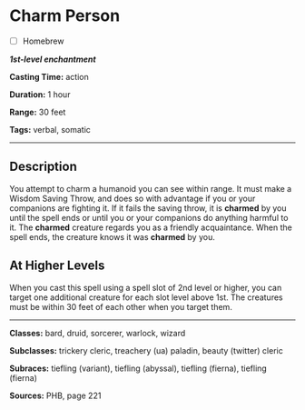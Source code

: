 # Charm Person

- [ ] Homebrew

***1st-level enchantment***

**Casting Time:** action

**Duration:** 1 hour

**Range:** 30 feet

**Tags:** verbal, somatic

---

## Description
You attempt to charm a humanoid you can see within range.
It must make a Wisdom Saving Throw, and does so with advantage if you or your companions are fighting it.
If it fails the saving throw, it is **charmed** by you until the spell ends or until you or your companions do anything harmful to it.
The **charmed** creature regards you as a friendly acquaintance.
When the spell ends, the creature knows it was **charmed** by you.

## At Higher Levels
When you cast this spell using a spell slot of 2nd level or higher, you can target one additional creature for each slot level above 1st.
The creatures must be within 30 feet of each other when you target them.

---

**Classes:** bard, druid, sorcerer, warlock, wizard

**Subclasses:** trickery cleric, treachery (ua) paladin, beauty (twitter) cleric

**Subraces:** tiefling (variant), tiefling (abyssal), tiefling (fierna), tiefling (fierna)

**Sources:** PHB, page 221
